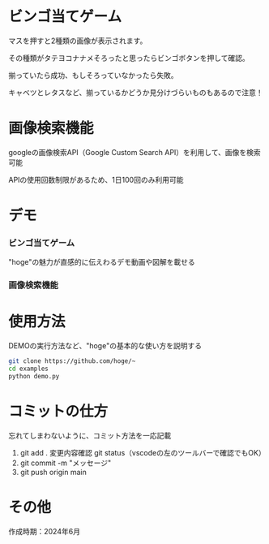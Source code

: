 # ビンゴ当てゲーム

マスを押すと2種類の画像が表示されます。

その種類がタテヨコナナメそろったと思ったらビンゴボタンを押して確認。

揃っていたら成功、もしそろっていなかったら失敗。

キャベツとレタスなど、揃っているかどうか見分けづらいものもあるので注意！

# 画像検索機能

googleの画像検索API（Google Custom Search API）を利用して、画像を検索可能

APIの使用回数制限があるため、1日100回のみ利用可能

# デモ

### ビンゴ当てゲーム

"hoge"の魅力が直感的に伝えわるデモ動画や図解を載せる

### 画像検索機能

# 使用方法

DEMOの実行方法など、"hoge"の基本的な使い方を説明する

```bash
git clone https://github.com/hoge/~
cd examples
python demo.py
```

# コミットの仕方
忘れてしまわないように、コミット方法を一応記載

1. git add .
   変更内容確認
   git status（vscodeの左のツールバーで確認でもOK）
2. git commit -m "メッセージ"
3. git push origin main

# その他
作成時期：2024年6月
